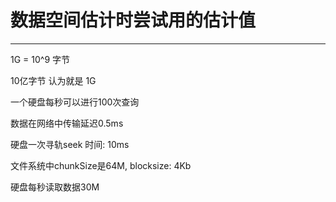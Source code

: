 # 数据空间估计时尝试用的估计值

---

1G = 10^9 字节

10亿字节 认为就是 1G

一个硬盘每秒可以进行100次查询  

数据在网络中传输延迟0.5ms  

硬盘一次寻轨seek 时间: 10ms

文件系统中chunkSize是64M, blocksize: 4Kb

硬盘每秒读取数据30M
